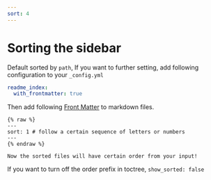 ```yaml
---
sort: 4
---
```


# Sorting the sidebar

Default sorted by `path`, If you want to further setting, add following configuration to your `_config.yml`

```yml
readme_index:
  with_frontmatter: true
```

Then add following [Front Matter](https://jekyllrb.com/docs/front-matter/) to markdown files.

    {% raw %}
    ---
    sort: 1 # follow a certain sequence of letters or numbers
    ---
    {% endraw %}

```note
Now the sorted files will have certain order from your input!
```

If you want to turn off the order prefix in toctree, `show_sorted: false`

